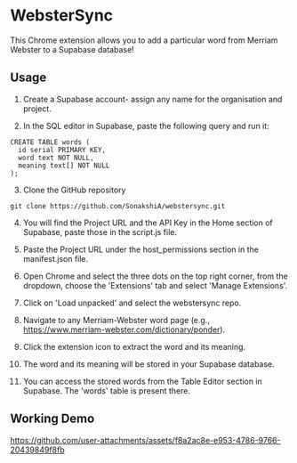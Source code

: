 # WebsterSync

This Chrome extension allows you to add a particular word from Merriam Webster to a Supabase database!

## Usage
1. Create a Supabase account- assign any name for the organisation and project. 

2. In the SQL editor in Supabase, paste the following query and run it:
```
CREATE TABLE words (
  id serial PRIMARY KEY,
  word text NOT NULL,
  meaning text[] NOT NULL
);
```
3. Clone the GitHub repository
``` 
git clone https://github.com/SonakshiA/webstersync.git
``` 

4. You will find the Project URL and the API Key in the Home section of Supabase, paste those in the script.js file.

5. Paste the Project URL under the host_permissions section in the manifest.json file. 

6. Open Chrome and select the three dots on the top right corner, from the dropdown, choose the 'Extensions' tab and select 'Manage Extensions'.

7. Click on 'Load unpacked' and select the webstersync repo.

8. Navigate to any Merriam-Webster word page (e.g., https://www.merriam-webster.com/dictionary/ponder).

9. Click the extension icon to extract the word and its meaning.

10. The word and its meaning will be stored in your Supabase database.

11. You can access the stored words from the Table Editor section in Supabase. The 'words' table is present there.

## Working Demo


https://github.com/user-attachments/assets/f8a2ac8e-e953-4786-9766-20439849f8fb


